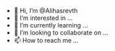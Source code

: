 - 👋 Hi, I’m @Alihasrevth
- 👀 I’m interested in ...
- 🌱 I’m currently learning ...
- 💞️ I’m looking to collaborate on ...
- 📫 How to reach me ...

<!---
Alihasrevth/Alihasrevth is a ✨ special ✨ repository because its `README.md` (this file) appears on your GitHub profile.
You can click the Preview link to take a look at your changes.
--->
